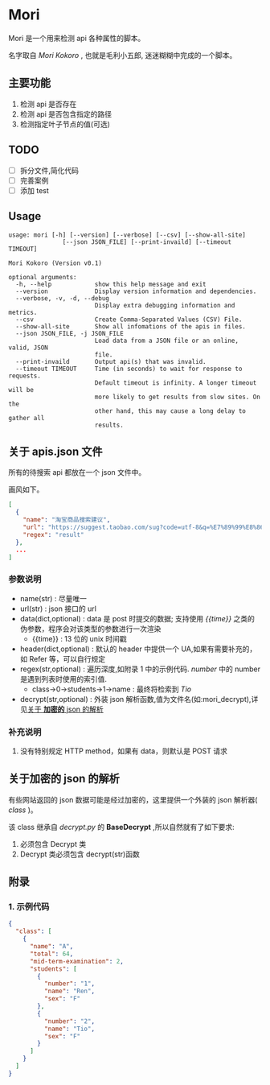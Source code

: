 # Mori

Mori 是一个用来检测 api 各种属性的脚本。

名字取自 _Mori Kokoro_ , 也就是毛利小五郎, 迷迷糊糊中完成的一个脚本。

## 主要功能

1. 检测 api 是否存在
2. 检测 api 是否包含指定的路径
3. 检测指定叶子节点的值(可选)

## TODO

- [ ] 拆分文件,简化代码
- [ ] 完善案例
- [ ] 添加 test

## Usage

```shell
usage: mori [-h] [--version] [--verbose] [--csv] [--show-all-site]
               [--json JSON_FILE] [--print-invaild] [--timeout TIMEOUT]

Mori Kokoro (Version v0.1)

optional arguments:
  -h, --help            show this help message and exit
  --version             Display version information and dependencies.
  --verbose, -v, -d, --debug
                        Display extra debugging information and metrics.
  --csv                 Create Comma-Separated Values (CSV) File.
  --show-all-site       Show all infomations of the apis in files.
  --json JSON_FILE, -j JSON_FILE
                        Load data from a JSON file or an online, valid, JSON
                        file.
  --print-invaild       Output api(s) that was invalid.
  --timeout TIMEOUT     Time (in seconds) to wait for response to requests.
                        Default timeout is infinity. A longer timeout will be
                        more likely to get results from slow sites. On the
                        other hand, this may cause a long delay to gather all
                        results.
```

## 关于 apis.json 文件

所有的待搜索 api 都放在一个 json 文件中。

画风如下。

```json
[
  {
    "name": "淘宝商品搜索建议",
    "url": "https://suggest.taobao.com/sug?code=utf-8&q=%E7%89%99%E8%86%8F",
    "regex": "result"
  },
  ...
]
```

### 参数说明

- name(str) : 尽量唯一
- url(str) : json 接口的 url
- data(dict,optional) : data 是 post 时提交的数据; 支持使用 _{{time}}_ 之类的伪参数，程序会对该类型的参数进行一次渲染
  - {{time}} : 13 位的 unix 时间戳
- header(dict,optional) : 默认的 header 中提供一个 UA,如果有需要补充的，如 Refer 等，可以自行规定
- regex(str,optional) : 遍历深度,如附录 1 中的示例代码. $number$ 中的 number 是遇到列表时使用的索引值.
  - class->$0$->students->$1$->name : 最终将检索到 _Tio_
- decrypt(str,optional) : 外装 json 解析函数,值为文件名(如:mori_decrypt),详见[关于 **加密的** json 的解析](<#关于加密的\ json\ 的解析>)

### 补充说明

1. 没有特别规定 HTTP method，如果有 data，则默认是 POST 请求

## 关于加密的 json 的解析

有些网站返回的 json 数据可能是经过加密的，这里提供一个外装的 json 解析器( _class_ )。

该 class 继承自 _decrypt.py_ 的 **BaseDecrypt** ,所以自然就有了如下要求:

1. 必须包含 Decrypt 类
2. Decrypt 类必须包含 decrypt(str)函数

## 附录

### 1. 示例代码

```json
{
  "class": [
    {
      "name": "A",
      "total": 64,
      "mid-term-examination": 2,
      "students": [
        {
          "number": "1",
          "name": "Ren",
          "sex": "F"
        },
        {
          "number": "2",
          "name": "Tio",
          "sex": "F"
        }
      ]
    }
  ]
}
```
